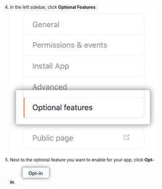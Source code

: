 4. In the left sidebar, click **Optional Features**. ![Optional features tab](/assets/images/github-apps/optional-features-option.png)
5. Next to the optional feature you want to enable for your app, click **Opt-in**. ![Botão de optar por participar para habilitar uma funcionalidade opcional](/assets/images/github-apps/enable-optional-features.png)
